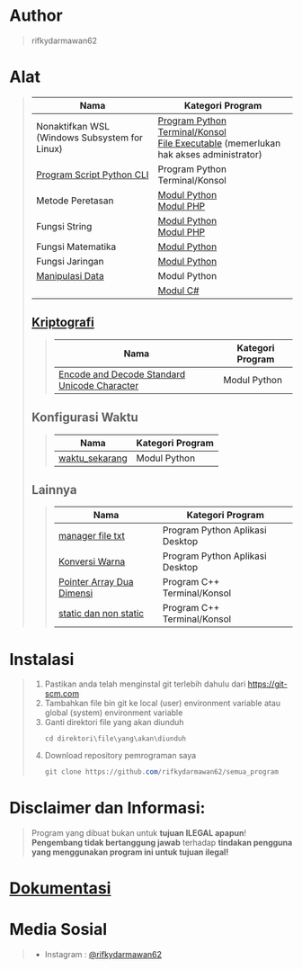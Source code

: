 # Author
> rifkydarmawan62

# Alat
> | Nama | Kategori Program |
> | --- | --- |
> | Nonaktifkan WSL (Windows Subsystem for Linux) | [Program Python Terminal/Konsol](https://github.com/rifkydarmawan62/semua_program/blob/Publik/Python/Nonaktifkan%20WSL.py)<br>[File Executable](https://github.com/rifkydarmawan62/semua_program/blob/Publik/Python/Nonaktifkan%20WSL.exe) (memerlukan hak akses administrator) |
> | [Program Script Python CLI](https://github.com/rifkydarmawan62/semua_program/blob/Publik/Python/Modul/__main__.py) | Program Python Terminal/Konsol |
> | Metode Peretasan | [Modul Python](https://github.com/rifkydarmawan62/semua_program/tree/Publik/Python/Modul/metode_peretasan)<br>[Modul PHP](https://github.com/rifkydarmawan62/semua_program/tree/Publik/PHP/Modul/metode_peretasan.php) |
> | Fungsi String | [Modul Python](https://github.com/rifkydarmawan62/semua_program/tree/Publik/Python/Modul/fungsi_string)<br>[Modul PHP](https://github.com/rifkydarmawan62/semua_program/tree/Publik/PHP/Modul/fungsi_string.php) |
> | Fungsi Matematika | [Modul Python](https://github.com/rifkydarmawan62/semua_program/blob/Publik/Python/Modul/fungsi_matematika) |
> | Fungsi Jaringan | [Modul Python](https://github.com/rifkydarmawan62/semua_program/tree/Publik/Python/Modul/fungsi_jaringan) |
> | [Manipulasi Data](https://github.com/rifkydarmawan62/semua_program/blob/Publik/Python/Modul/manipulasi_data) | Modul Python |
> | | [Modul C#](https://github.com/rifkydarmawan62/semua_program/blob/Publik/C%23/modul.cs) |
> ## [Kriptografi](https://github.com/rifkydarmawan62/semua_program/tree/Publik/Python/Modul/kriptografi)
>> | Nama | Kategori Program |
>> | --- | --- |
>> | [Encode and Decode Standard Unicode Character](https://github.com/rifkydarmawan62/semua_program/blob/Publik/Python/Modul/kriptografi/unicode_standar.py) | Modul Python |
> ## Konfigurasi Waktu
>> | Nama | Kategori Program |
>> | --- | --- |
>> | [waktu_sekarang](https://github.com/rifkydarmawan62/semua_program/blob/Publik/Python/Modul/waktu_sekarang/__init__.py) | Modul Python |
> ## Lainnya
>> | Nama | Kategori Program |
>> | --- | --- |
>> | [manager file txt](https://github.com/rifkydarmawan62/semua_program/tree/Publik/Python/Manager%20File%20txt) | Program Python Aplikasi Desktop |
>> | [Konversi Warna](https://github.com/rifkydarmawan62/semua_program/blob/Publik/Python/Konversi%20Warna.py) | Program Python Aplikasi Desktop |
>> | [Pointer Array Dua Dimensi](https://github.com/rifkydarmawan62/semua_program/blob/Publik/C++/Dasar-Dasar/Pointer%20Array.cpp) | Program C++ Terminal/Konsol |
>> | [static dan non static](https://github.com/rifkydarmawan62/semua_program/blob/Publik/C%2B%2B/Dasar-Dasar/static%20dan%20non%20static.cpp) | Program C++ Terminal/Konsol |
# Instalasi
> 1. Pastikan anda telah menginstal git terlebih dahulu dari https://git-scm.com
> 2. Tambahkan file bin git ke local (user) environment variable atau global (system) environment variable
> 3. Ganti direktori file yang akan diunduh
>    ~~~Ps1
>    cd direktori\file\yang\akan\diunduh
>    ~~~
> 4. Download repository pemrograman saya
>    ~~~PowerShell
>    git clone https://github.com/rifkydarmawan62/semua_program
>    ~~~
# Disclaimer dan Informasi:
> Program yang dibuat bukan untuk **tujuan ILEGAL apapun**!  
> **Pengembang tidak bertanggung jawab** terhadap **tindakan pengguna yang menggunakan program ini untuk tujuan ilegal!**
# [Dokumentasi](https://github.com/rifkydarmawan62/semua_program/wiki/Dokumentasi)
# Media Sosial
> - Instagram : [@rifkydarmawan62](https://www.instagram.com/rifkydarmawan62/)
